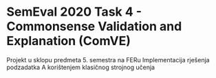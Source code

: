 # SemEval 2020 Task 4 - Commonsense Validation and Explanation (ComVE)
Projekt u sklopu predmeta 5. semestra na FERu
Implementacija rješenja podzadatka A korištenjem klasičnog strojnog učenja
